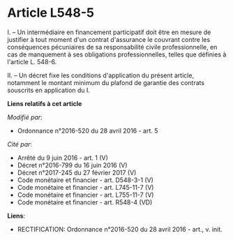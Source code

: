 # Article L548-5

I. – Un intermédiaire en financement participatif doit être en mesure de justifier à tout moment d'un contrat d'assurance le
couvrant contre les conséquences pécuniaires de sa responsabilité civile professionnelle, en cas de manquement à ses
obligations professionnelles, telles que définies à l'article L. 548-6.

II. – Un décret fixe les conditions d'application du présent article, notamment le montant minimum du plafond de garantie des
contrats souscrits en application du I.

**Liens relatifs à cet article**

_Modifié par_:

  - Ordonnance n°2016-520 du 28 avril 2016 - art. 5

_Cité par_:

  - Arrêté du 9 juin 2016 - art. 1 (V)
  - Décret n°2016-799 du 16 juin 2016 (V)
  - Décret n°2017-245 du 27 février 2017 (V)
  - Code monétaire et financier - art. D548-3-1 (V)
  - Code monétaire et financier - art. L745-11-7 (V)
  - Code monétaire et financier - art. L755-11-7 (V)
  - Code monétaire et financier - art. R548-4 (VD)

**Liens**:

  - RECTIFICATION: Ordonnance n°2016-520 du 28 avril 2016 - art., v. init.

